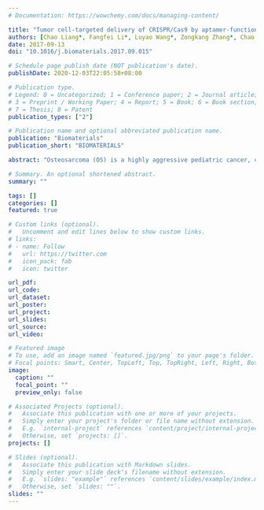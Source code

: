 ```yaml
---
# Documentation: https://wowchemy.com/docs/managing-content/

title: "Tumor cell-targeted delivery of CRISPR/Cas9 by aptamer-functionalized lipopolymer for therapeutic genome editing of VEGFA in osteosarcoma"
authors: [Chao Liang*, Fangfei Li*, Luyao Wang*, Zongkang Zhang*, Chao Wang*, Bing He, Jie Li, Zhihao Chen, Atik Badshah Shaikh, Jin Liu, Xiaohao Wu, Songlin Peng, Lei Dang, Baosheng Guo, Xiaojuan He, D.W.T. Au, CHeng Lu, Hailong Zhu, Baoting Zhang, Aiping Lu, Ge Zhang]
date: 2017-09-13
doi: "10.1016/j.biomaterials.2017.09.015"

# Schedule page publish date (NOT publication's date).
publishDate: 2020-12-03T22:05:58+08:00

# Publication type.
# Legend: 0 = Uncategorized; 1 = Conference paper; 2 = Journal article;
# 3 = Preprint / Working Paper; 4 = Report; 5 = Book; 6 = Book section;
# 7 = Thesis; 8 = Patent
publication_types: ["2"]

# Publication name and optional abbreviated publication name.
publication: "Biomaterials"
publication_short: "BIOMATERIALS"

abstract: "Osteosarcoma (OS) is a highly aggressive pediatric cancer, characterized by frequent lung metastasis and pathologic bone destruction. Vascular endothelial growth factor A (VEGFA), highly expressed in OS, not only contributes to angiogenesis within the tumor microenvironment via paracrine stimulation of vascular endothelial cells, but also acts as an autocrine survival factor for tumor cell themselves, thus making it a promising therapeutic target for OS. CRISPR/Cas9 is a versatile genome editing technology and holds tremendous promise for cancer treatment. However, a major bottleneck to achieve the therapeutic potential of the CRISPR/Cas9 is the lack of in vivo tumor-targeted delivery systems. Here, we screened an OS cell-specific aptamer (LC09) and developed a LC09-functionalized PEG-PEI-Cholesterol (PPC) lipopolymer encapsulating CRISPR/Cas9 plasmids encoding VEGFA gRNA and Cas9. Our results demonstrated that LC09 facilitated selective distribution of CRISPR/Cas9 in both orthotopic OS and lung metastasis, leading to effective VEGFA genome editing in tumor, decreased VEGFA expression and secretion, inhibited orthotopic OS malignancy and lung metastasis, as well as reduced angiogenesis and bone lesion with no detectable toxicity. The delivery system simultaneously restrained autocrine and paracrine VEGFA signaling in tumor cells and could facilitate translating CRISPR-Cas9 into clinical cancer treatment."

# Summary. An optional shortened abstract.
summary: ""

tags: []
categories: []
featured: true

# Custom links (optional).
#   Uncomment and edit lines below to show custom links.
# links:
# - name: Follow
#   url: https://twitter.com
#   icon_pack: fab
#   icon: twitter

url_pdf:
url_code:
url_dataset:
url_poster:
url_project:
url_slides:
url_source:
url_video:

# Featured image
# To use, add an image named `featured.jpg/png` to your page's folder. 
# Focal points: Smart, Center, TopLeft, Top, TopRight, Left, Right, BottomLeft, Bottom, BottomRight.
image:
  caption: ""
  focal_point: ""
  preview_only: false

# Associated Projects (optional).
#   Associate this publication with one or more of your projects.
#   Simply enter your project's folder or file name without extension.
#   E.g. `internal-project` references `content/project/internal-project/index.md`.
#   Otherwise, set `projects: []`.
projects: []

# Slides (optional).
#   Associate this publication with Markdown slides.
#   Simply enter your slide deck's filename without extension.
#   E.g. `slides: "example"` references `content/slides/example/index.md`.
#   Otherwise, set `slides: ""`.
slides: ""
---
```

